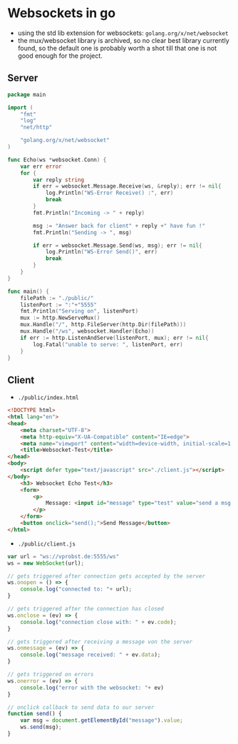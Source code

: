# Websockets in go
- using the std lib extension for websockets: `golang.org/x/net/websocket`
- the mux/websocket library is archived, so no clear best library currently found, so the default one is probably worth a shot till that one is not good enough for the project.

## Server
```go
package main

import (
	"fmt"
	"log"
	"net/http"

	"golang.org/x/net/websocket"
)

func Echo(ws *websocket.Conn) {
	var err error
	for {
		var reply string
		if err = websocket.Message.Receive(ws, &reply); err != nil{
			log.Println("WS-Error Receive() :", err)
			break
		}
		fmt.Println("Incoming -> " + reply)

		msg := "Answer back for client" + reply +" have fun !"
		fmt.Println("Sending -> ", msg)

		if err = websocket.Message.Send(ws, msg); err != nil{
			log.Println("WS-Error Send()", err)
			break
		}
	}
}

func main() {
	filePath := "./public/"
	listenPort := ":"+"5555"
	fmt.Println("Serving on", listenPort)
	mux := http.NewServeMux()
	mux.Handle("/", http.FileServer(http.Dir(filePath)))
	mux.Handle("/ws", websocket.Handler(Echo))
	if err := http.ListenAndServe(listenPort, mux); err != nil{
		log.Fatal("unable to serve: ", listenPort, err)
	}
}
```


## Client
- `./public/index.html`
```html
<!DOCTYPE html>
<html lang="en">
<head>
    <meta charset="UTF-8">
    <meta http-equiv="X-UA-Compatible" content="IE=edge">
    <meta name="viewport" content="width=device-width, initial-scale=1.0">
    <title>Websocket-Test</title>
</head>
<body>
    <script defer type="text/javascript" src="./client.js"></script> 
</body>
    <h3> Websocket Echo Test</h3>
    <form>
        <p>
            Message: <input id="message" type="test" value="send a msg...">
        </p>
    </form>
    <button onclick="send();">Send Message</button>
</html>
```


- `./public/client.js`
```js
var url = "ws://vprobst.de:5555/ws"
ws = new WebSocket(url);

// gets triggered after connection gets accepted by the server
ws.onopen = () => {
    console.log("connected to: "+ url);
}

// gets triggered after the connection has closed
ws.onclose = (ev) => {
    console.log("connection close with: " + ev.code);
}

// gets triggered after receiving a message von the server
ws.onmessage = (ev) => {
    console.log("message received: " + ev.data);
}

// gets triggered on errors
ws.onerror = (ev) => {
    console.log("error with the websocket: "+ ev)
}

// onclick callback to send data to our server
function send() {
    var msg = document.getElementById("message").value;
    ws.send(msg);
}
```